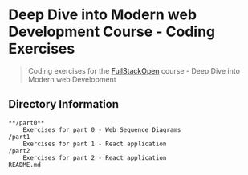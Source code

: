 #  Deep Dive into Modern web Development Course - Coding Exercises
> Coding exercises for the [FullStackOpen](https://fullstackopen.com/en) course - Deep Dive into Modern web Development

## Directory Information
```
**/part0**
    Exercises for part 0 - Web Sequence Diagrams
/part1
    Exercises for part 1 - React application
/part2
    Exercises for part 2 - React application
README.md
```
